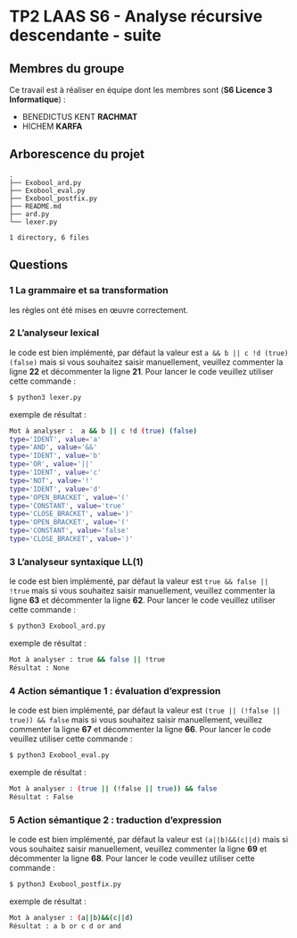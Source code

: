 # TP2 LAAS S6 - Analyse récursive descendante - suite

## Membres du groupe

Ce travail est à réaliser en équipe dont les membres sont (**S6 Licence 3 Informatique**) :

- BENEDICTUS KENT **RACHMAT**
- HICHEM **KARFA**

## Arborescence du projet

```
.
├── Exobool_ard.py
├── Exobool_eval.py
├── Exobool_postfix.py
├── README.md
├── ard.py
└── lexer.py

1 directory, 6 files
```

## Questions

### 1 La grammaire et sa transformation

les règles ont été mises en œuvre correctement.

### 2 L’analyseur lexical

le code est bien implémenté, par défaut la valeur est `a && b || c !d (true) (false)` mais si vous souhaitez saisir manuellement, veuillez commenter la ligne **22** et décommenter la ligne **21**. Pour lancer le code veuillez utiliser cette commande :

```python
$ python3 lexer.py
```

exemple de résultat :

```bash
Mot à analyser :  a && b || c !d (true) (false)
type='IDENT', value='a'
type='AND', value='&&'
type='IDENT', value='b'
type='OR', value='||'
type='IDENT', value='c'
type='NOT', value='!'
type='IDENT', value='d'
type='OPEN_BRACKET', value='('
type='CONSTANT', value='true'
type='CLOSE_BRACKET', value=')'
type='OPEN_BRACKET', value='('
type='CONSTANT', value='false'
type='CLOSE_BRACKET', value=')'
```

### 3 L’analyseur syntaxique LL(1)

le code est bien implémenté, par défaut la valeur est `true && false || !true` mais si vous souhaitez saisir manuellement, veuillez commenter la ligne **63** et décommenter la ligne **62**. Pour lancer le code veuillez utiliser cette commande :

```python
$ python3 Exobool_ard.py
```

exemple de résultat :

```bash
Mot à analyser : true && false || !true
Résultat : None
```

### 4 Action sémantique 1 : évaluation d’expression

le code est bien implémenté, par défaut la valeur est `(true || (!false || true)) && false` mais si vous souhaitez saisir manuellement, veuillez commenter la ligne **67** et décommenter la ligne **66**. Pour lancer le code veuillez utiliser cette commande :

```python
$ python3 Exobool_eval.py
```

exemple de résultat :

```bash
Mot à analyser : (true || (!false || true)) && false
Résultat : False
```

### 5 Action sémantique 2 : traduction d’expression

le code est bien implémenté, par défaut la valeur est `(a||b)&&(c||d)` mais si vous souhaitez saisir manuellement, veuillez commenter la ligne **69** et décommenter la ligne **68**. Pour lancer le code veuillez utiliser cette commande :

```python
$ python3 Exobool_postfix.py
```

exemple de résultat :

```bash
Mot à analyser : (a||b)&&(c||d)
Résultat : a b or c d or and
```
